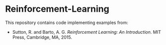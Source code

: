 # Reinforcement-Learning

This repository contains code implementing examples from:

* Sutton, R. and Barto, A. G. *Reinforcement Learning: An Introduction*. MIT Press, Cambridge, MA, 2015.
